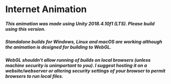 # Internet Animation 

##### This animation was made using Unity 2018.4.10f1 (LTS). Please build using this version.

##### Standalone builds for Windows, Linux and macOS are working although the animation is designed for building to WebGL. 

##### WebGL shouldn't allow running of builds on local browsers (unless machine security is unimportant to you). I suggest hosting it on a website/webserver or altering security settings of your browser to permit browsers to run local files.
